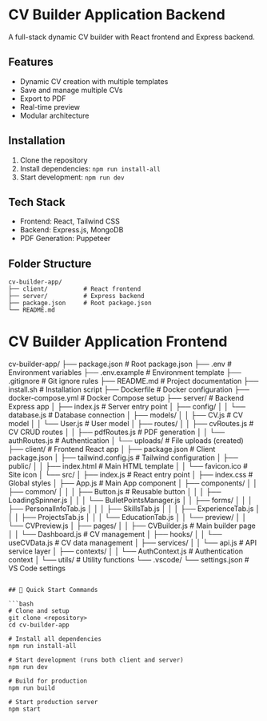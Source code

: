 # CV Builder Application Backend

A full-stack dynamic CV builder with React frontend and Express backend.

## Features

-   Dynamic CV creation with multiple templates
-   Save and manage multiple CVs
-   Export to PDF
-   Real-time preview
-   Modular architecture

## Installation

1. Clone the repository
2. Install dependencies: `npm run install-all`
3. Start development: `npm run dev`

## Tech Stack

-   Frontend: React, Tailwind CSS
-   Backend: Express.js, MongoDB
-   PDF Generation: Puppeteer

## Folder Structure

```
cv-builder-app/
├── client/          # React frontend
├── server/          # Express backend
├── package.json     # Root package.json
└── README.md

```

# CV Builder Application Frontend

cv-builder-app/
├── package.json # Root package.json
├── .env # Environment variables
├── .env.example # Environment template
├── .gitignore # Git ignore rules
├── README.md # Project documentation
├── install.sh # Installation script
├── Dockerfile # Docker configuration
├── docker-compose.yml # Docker Compose setup
├── server/ # Backend Express app
│ ├── index.js # Server entry point
│ ├── config/
│ │ └── database.js # Database connection
│ ├── models/
│ │ ├── CV.js # CV model
│ │ └── User.js # User model
│ ├── routes/
│ │ ├── cvRoutes.js # CV CRUD routes
│ │ ├── pdfRoutes.js # PDF generation
│ │ └── authRoutes.js # Authentication
│ └── uploads/ # File uploads (created)
├── client/ # Frontend React app
│ ├── package.json # Client package.json
│ ├── tailwind.config.js # Tailwind configuration
│ ├── public/
│ │ ├── index.html # Main HTML template
│ │ └── favicon.ico # Site icon
│ └── src/
│ ├── index.js # React entry point
│ ├── index.css # Global styles
│ ├── App.js # Main App component
│ ├── components/
│ │ ├── common/
│ │ │ ├── Button.js # Reusable button
│ │ │ ├── LoadingSpinner.js
│ │ │ └── BulletPointsManager.js
│ │ ├── forms/
│ │ │ ├── PersonalInfoTab.js
│ │ │ ├── SkillsTab.js
│ │ │ ├── ExperienceTab.js
│ │ │ ├── ProjectsTab.js
│ │ │ └── EducationTab.js
│ │ └── preview/
│ │ └── CVPreview.js
│ ├── pages/
│ │ ├── CVBuilder.js # Main builder page
│ │ └── Dashboard.js # CV management
│ ├── hooks/
│ │ └── useCVData.js # CV data management
│ ├── services/
│ │ └── api.js # API service layer
│ ├── contexts/
│ │ └── AuthContext.js # Authentication context
│ └── utils/ # Utility functions
└── .vscode/
└── settings.json # VS Code settings

````

## 🚀 Quick Start Commands

```bash
# Clone and setup
git clone <repository>
cd cv-builder-app

# Install all dependencies
npm run install-all

# Start development (runs both client and server)
npm run dev

# Build for production
npm run build

# Start production server
npm start
````

